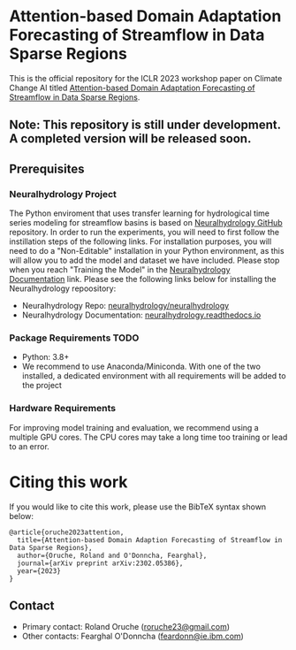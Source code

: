 # Attention-based Domain Adaptation Forecasting of Streamflow in Data Sparse Regions
This is the official repository for the ICLR 2023 workshop paper on Climate Change AI titled [Attention-based Domain Adaptation Forecasting of Streamflow in Data Sparse Regions](https://s3.us-east-1.amazonaws.com/climate-change-ai/papers/iclr2023/14/paper.pdf).

## Note: This repository is still under development. A completed version will be released soon.

## Prerequisites
### Neuralhydrology Project
The Python enviroment that uses transfer learning for hydrological time series modeling for streamflow basins is based on [Neuralhydrology GitHub](https://github.com/neuralhydrology/neuralhydrology) repository. In order to run the experiments, you will need to first follow the instillation steps of the following links. For installation purposes, you will need to do a "Non-Editable" installation in your Python environment, as this will allow you to add the model and dataset we have included. Please stop when you reach "Training the Model" in the [Neuralhydrology Documentation](https://neuralhydrology.readthedocs.io) link. Please see the following links below for installing the Neuralhydrology repoository:

- Neuralhydrology Repo: [neuralhydrology/neuralhydrology](https://github.com/neuralhydrology/neuralhydrology) 
- Neuralhydrology Documentation: [neuralhydrology.readthedocs.io](https://neuralhydrology.readthedocs.io)

### Package Requirements TODO
- Python: 3.8+
- We recommend to use Anaconda/Miniconda. With one of the two installed, a dedicated environment with all requirements will be added to the project

### Hardware Requirements
For improving model training and evaluation, we recommend using a multiple GPU cores. The CPU cores may take a long time too training or lead to an error.

# Citing this work
If you would like to cite this work, please use the BibTeX syntax shown below:
```
@article{oruche2023attention,
  title={Attention-based Domain Adaption Forecasting of Streamflow in Data Sparse Regions},
  author={Oruche, Roland and O'Donncha, Fearghal},
  journal={arXiv preprint arXiv:2302.05386},
  year={2023}
}
```
## Contact
- Primary contact: Roland Oruche (roruche23@gmail.com)
- Other contacts: Fearghal O'Donncha (feardonn@ie.ibm.com)

